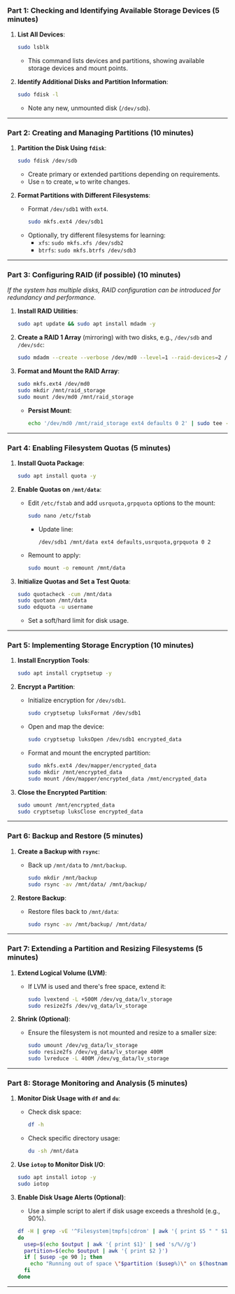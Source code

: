 

### **Part 1: Checking and Identifying Available Storage Devices (5 minutes)**

1. **List All Devices**:
   ```bash
   sudo lsblk
   ```
   - This command lists devices and partitions, showing available storage devices and mount points.
   
2. **Identify Additional Disks and Partition Information**:
   ```bash
   sudo fdisk -l
   ```
   - Note any new, unmounted disk (`/dev/sdb`).

---

### **Part 2: Creating and Managing Partitions (10 minutes)**

1. **Partition the Disk Using `fdisk`**:
   ```bash
   sudo fdisk /dev/sdb
   ```
   - Create primary or extended partitions depending on requirements.
   - Use `n` to create, `w` to write changes.

2. **Format Partitions with Different Filesystems**:
   - Format `/dev/sdb1` with `ext4`.
     ```bash
     sudo mkfs.ext4 /dev/sdb1
     ```
   - Optionally, try different filesystems for learning:
     - `xfs`: `sudo mkfs.xfs /dev/sdb2`
     - `btrfs`: `sudo mkfs.btrfs /dev/sdb3`

---

### **Part 3: Configuring RAID (if possible) (10 minutes)**

*If the system has multiple disks, RAID configuration can be introduced for redundancy and performance.*

1. **Install RAID Utilities**:
   ```bash
   sudo apt update && sudo apt install mdadm -y
   ```

2. **Create a RAID 1 Array** (mirroring) with two disks, e.g., `/dev/sdb` and `/dev/sdc`:
   ```bash
   sudo mdadm --create --verbose /dev/md0 --level=1 --raid-devices=2 /dev/sdb /dev/sdc
   ```

3. **Format and Mount the RAID Array**:
   ```bash
   sudo mkfs.ext4 /dev/md0
   sudo mkdir /mnt/raid_storage
   sudo mount /dev/md0 /mnt/raid_storage
   ```
   - **Persist Mount**:
     ```bash
     echo '/dev/md0 /mnt/raid_storage ext4 defaults 0 2' | sudo tee -a /etc/fstab
     ```

---

### **Part 4: Enabling Filesystem Quotas (5 minutes)**

1. **Install Quota Package**:
   ```bash
   sudo apt install quota -y
   ```

2. **Enable Quotas on `/mnt/data`**:
   - Edit `/etc/fstab` and add `usrquota,grpquota` options to the mount:
     ```bash
     sudo nano /etc/fstab
     ```
     - Update line:
       ```
       /dev/sdb1 /mnt/data ext4 defaults,usrquota,grpquota 0 2
       ```
   - Remount to apply:
     ```bash
     sudo mount -o remount /mnt/data
     ```

3. **Initialize Quotas and Set a Test Quota**:
   ```bash
   sudo quotacheck -cum /mnt/data
   sudo quotaon /mnt/data
   sudo edquota -u username
   ```
   - Set a soft/hard limit for disk usage.

---

### **Part 5: Implementing Storage Encryption (10 minutes)**

1. **Install Encryption Tools**:
   ```bash
   sudo apt install cryptsetup -y
   ```

2. **Encrypt a Partition**:
   - Initialize encryption for `/dev/sdb1`.
     ```bash
     sudo cryptsetup luksFormat /dev/sdb1
     ```
   - Open and map the device:
     ```bash
     sudo cryptsetup luksOpen /dev/sdb1 encrypted_data
     ```
   - Format and mount the encrypted partition:
     ```bash
     sudo mkfs.ext4 /dev/mapper/encrypted_data
     sudo mkdir /mnt/encrypted_data
     sudo mount /dev/mapper/encrypted_data /mnt/encrypted_data
     ```

3. **Close the Encrypted Partition**:
   ```bash
   sudo umount /mnt/encrypted_data
   sudo cryptsetup luksClose encrypted_data
   ```

---

### **Part 6: Backup and Restore (5 minutes)**

1. **Create a Backup with `rsync`**:
   - Back up `/mnt/data` to `/mnt/backup`.
     ```bash
     sudo mkdir /mnt/backup
     sudo rsync -av /mnt/data/ /mnt/backup/
     ```

2. **Restore Backup**:
   - Restore files back to `/mnt/data`:
     ```bash
     sudo rsync -av /mnt/backup/ /mnt/data/
     ```

---

### **Part 7: Extending a Partition and Resizing Filesystems (5 minutes)**

1. **Extend Logical Volume (LVM)**:
   - If LVM is used and there's free space, extend it:
     ```bash
     sudo lvextend -L +500M /dev/vg_data/lv_storage
     sudo resize2fs /dev/vg_data/lv_storage
     ```

2. **Shrink (Optional)**:
   - Ensure the filesystem is not mounted and resize to a smaller size:
     ```bash
     sudo umount /dev/vg_data/lv_storage
     sudo resize2fs /dev/vg_data/lv_storage 400M
     sudo lvreduce -L 400M /dev/vg_data/lv_storage
     ```

---

### **Part 8: Storage Monitoring and Analysis (5 minutes)**

1. **Monitor Disk Usage with `df` and `du`**:
   - Check disk space:
     ```bash
     df -h
     ```
   - Check specific directory usage:
     ```bash
     du -sh /mnt/data
     ```

2. **Use `iotop` to Monitor Disk I/O**:
   ```bash
   sudo apt install iotop -y
   sudo iotop
   ```

3. **Enable Disk Usage Alerts (Optional)**:
   - Use a simple script to alert if disk usage exceeds a threshold (e.g., 90%).

   ```bash
   df -H | grep -vE '^Filesystem|tmpfs|cdrom' | awk '{ print $5 " " $1 }' | while read output;
   do
     usep=$(echo $output | awk '{ print $1}' | sed 's/%//g')
     partition=$(echo $output | awk '{ print $2 }')
     if [ $usep -ge 90 ]; then
       echo "Running out of space \"$partition ($usep%)\" on $(hostname) as on $(date)" >> /var/log/disk_alert.log
     fi
   done
   ```

---
